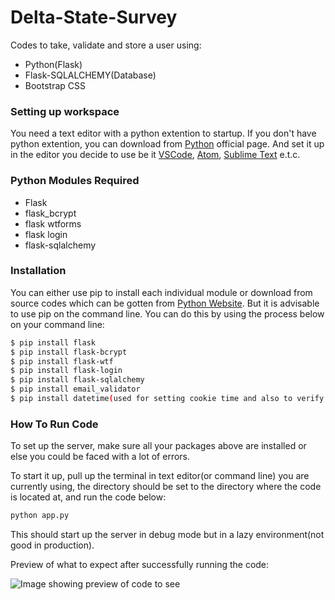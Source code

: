 # Delta-State-Survey
Codes to take, validate and store a user using:
- Python(Flask)
- Flask-SQLALCHEMY(Database)
- Bootstrap CSS

### Setting up workspace
You need a text editor with a python extention to startup. If you don't have python extention, you can download from [Python](www.python.org) official page. And set it up in the editor you decide to use be it [VSCode](code.visualstudio.com), [Atom](atom.io), [Sublime Text](www.sublimetext.com) e.t.c.

### Python Modules Required
- Flask
- flask_bcrypt
- flask wtforms
- flask login
- flask-sqlalchemy

### Installation
You can either use pip to install each individual module or download from source codes which can be gotten from [Python Website](www.python.org). But it is advisable to use pip on the command line.
You can do this by using the process below on your command line:
```sh
$ pip install flask
$ pip install flask-bcrypt
$ pip install flask-wtf
$ pip install flask-login
$ pip install flask-sqlalchemy
$ pip install email_validator
$ pip install datetime(used for setting cookie time and also to verify the date of survey input)
```

### How To Run Code
To set up the server, make sure all your packages above are installed or else you could be faced with a lot of errors.

To start it up, pull up the terminal in text editor(or command line) you are currently using, the directory should be set to the directory where the code is located at, and run the code below:
```sh
python app.py
```
This should start up the server in debug mode but in a lazy environment(not good in production).

Preview of what to expect after successfully running the code:

![Image showing preview of code to see](https://github.com/jamesconfy/Login_Validation/blob/main/static/assests/login_validation.PNG?raw=true)
